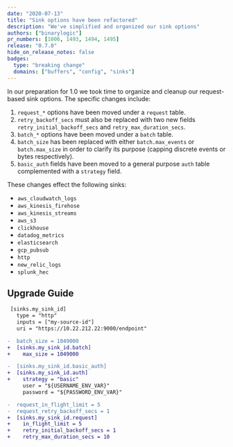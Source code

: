 ```yaml
---
date: "2020-07-13"
title: "Sink options have been refactored"
description: "We've simplified and organized our sink options"
authors: ["binarylogic"]
pr_numbers: [1006, 1493, 1494, 1495]
release: "0.7.0"
hide_on_release_notes: false
badges:
  type: "breaking change"
  domains: ["buffers", "config", "sinks"]
---
```


In our preparation for 1.0 we took time to organize and cleanup our
request-based sink options. The specific changes include:

1. `request_*` options have been moved under a `request` table.
2. `retry_backoff_secs` must also be replaced with two new fields
   `retry_initial_backoff_secs` and `retry_max_duration_secs`.
3. `batch_*` options have been moved under a `batch` table.
4. `batch_size` has been replaced with either `batch.max_events` or
   `batch.max_size` in order to clarify its purpose (capping discrete events or
   bytes respectively).
5. `basic_auth` fields have been moved to a general purpose `auth` table
   complemented with a `strategy` field.

These changes effect the following sinks:

- `aws_cloudwatch_logs`
- `aws_kinesis_firehose`
- `aws_kinesis_streams`
- `aws_s3`
- `clickhouse`
- `datadog_metrics`
- `elasticsearch`
- `gcp_pubsub`
- `http`
- `new_relic_logs`
- `splunk_hec`

## Upgrade Guide

```diff title="angle.toml"
 [sinks.my_sink_id]
   type = "http"
   inputs = ["my-source-id"]
   uri = "https://10.22.212.22:9000/endpoint"

-  batch_size = 1049000
+  [sinks.my_sink_id.batch]
+    max_size = 1049000

-  [sinks.my_sink_id.basic_auth]
+  [sinks.my_sink_id.auth]
+    strategy = "basic"
     user = "${USERNAME_ENV_VAR}"
     password = "${PASSWORD_ENV_VAR}"

-  request_in_flight_limit = 5
-  request_retry_backoff_secs = 1
+  [sinks.my_sink_id.request]
+    in_flight_limit = 5
+    retry_initial_backoff_secs = 1
+    retry_max_duration_secs = 10
```

